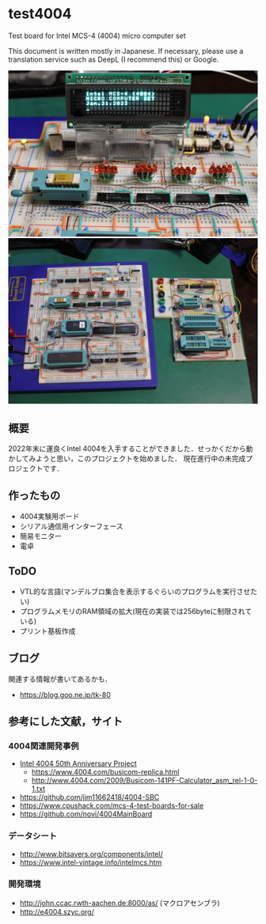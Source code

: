 # test4004
Test board for Intel MCS-4 (4004)  micro computer set

This document is written mostly in Japanese.
If necessary, please use a translation service such as DeepL (I recommend this) or Google.

![](images/title.jpg)
![](images/breadboard.jpg)

## 概要
2022年末に運良くIntel 4004を入手することができました．せっかくだから動かしてみようと思い，このプロジェクトを始めました．
現在進行中の未完成プロジェクトです．

## 作ったもの
- 4004実験用ボード
- シリアル通信用インターフェース
- 簡易モニター
- 電卓

## ToDO
- VTL的な言語(マンデルブロ集合を表示するぐらいのプログラムを実行させたい)
- プログラムメモリのRAM領域の拡大(現在の実装では256byteに制限されている)
- プリント基板作成

## ブログ
関連する情報が書いてあるかも．
- https://blog.goo.ne.jp/tk-80

## 参考にした文献，サイト
### 4004関連開発事例
- [Intel 4004  50th Anniversary Project](https://www.4004.com/)
  - https://www.4004.com/busicom-replica.html
  - http://www.4004.com/2009/Busicom-141PF-Calculator_asm_rel-1-0-1.txt
- https://github.com/jim11662418/4004-SBC
- https://www.cpushack.com/mcs-4-test-boards-for-sale
- https://github.com/novi/4004MainBoard


### データシート
- http://www.bitsavers.org/components/intel/
- https://www.intel-vintage.info/intelmcs.htm

### 開発環境
- http://john.ccac.rwth-aachen.de:8000/as/ (マクロアセンブラ)
- http://e4004.szyc.org/